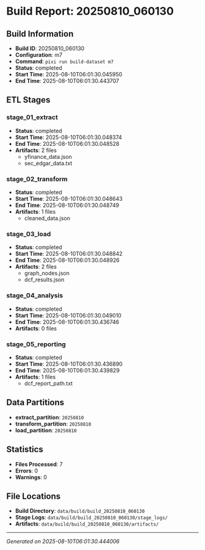 # Build Report: 20250810_060130

## Build Information

- **Build ID**: 20250810_060130
- **Configuration**: m7
- **Command**: `pixi run build-dataset m7`
- **Status**: completed
- **Start Time**: 2025-08-10T06:01:30.045950
- **End Time**: 2025-08-10T06:01:30.443707

## ETL Stages

### stage_01_extract

- **Status**: completed
- **Start Time**: 2025-08-10T06:01:30.048374
- **End Time**: 2025-08-10T06:01:30.048528
- **Artifacts**: 2 files
  - yfinance_data.json
  - sec_edgar_data.txt

### stage_02_transform

- **Status**: completed
- **Start Time**: 2025-08-10T06:01:30.048643
- **End Time**: 2025-08-10T06:01:30.048749
- **Artifacts**: 1 files
  - cleaned_data.json

### stage_03_load

- **Status**: completed
- **Start Time**: 2025-08-10T06:01:30.048842
- **End Time**: 2025-08-10T06:01:30.048926
- **Artifacts**: 2 files
  - graph_nodes.json
  - dcf_results.json

### stage_04_analysis

- **Status**: completed
- **Start Time**: 2025-08-10T06:01:30.049010
- **End Time**: 2025-08-10T06:01:30.436746
- **Artifacts**: 0 files

### stage_05_reporting

- **Status**: completed
- **Start Time**: 2025-08-10T06:01:30.436890
- **End Time**: 2025-08-10T06:01:30.439829
- **Artifacts**: 1 files
  - dcf_report_path.txt

## Data Partitions

- **extract_partition**: `20250810`
- **transform_partition**: `20250810`
- **load_partition**: `20250810`

## Statistics

- **Files Processed**: 7
- **Errors**: 0
- **Warnings**: 0

## File Locations

- **Build Directory**: `data/build/build_20250810_060130`
- **Stage Logs**: `data/build/build_20250810_060130/stage_logs/`
- **Artifacts**: `data/build/build_20250810_060130/artifacts/`

---
*Generated on 2025-08-10T06:01:30.444006*
